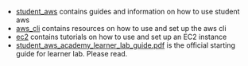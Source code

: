 - [student_aws](./student_aws.md) contains guides and information on how to use student aws
- [aws_cli](./aws_cli) contains resources on how to use and set up the aws cli
- [ec2](./ec2_tutorial.md) contains tutorials on how to use and set up an EC2 instance
- [student_aws_academy_learner_lab_guide.pdf](student_aws_academy_learner_lab_guide.pdf) is the official starting guide for learner lab. Please read.
